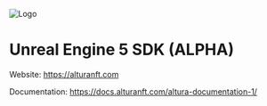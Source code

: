 
![Logo](https://altura-orpin.vercel.app/ogimg.png)


# Unreal Engine 5 SDK (ALPHA)


Website: https://alturanft.com

Documentation: https://docs.alturanft.com/altura-documentation-1/
